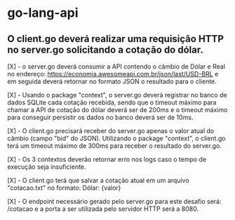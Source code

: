 # go-lang-api

## O client.go deverá realizar uma requisição HTTP no server.go solicitando a cotação do dólar.

[X] - o server.go deverá consumir a API contendo o câmbio de Dólar e Real no endereço: https://economia.awesomeapi.com.br/json/last/USD-BRL e em seguida deverá retornar no formato JSON o resultado para o cliente.

[X] - Usando o package "context", o server.go deverá registrar no banco de dados SQLite cada cotação recebida, sendo que o timeout máximo para chamar a API de cotação do dólar deverá ser de 200ms e o timeout máximo para conseguir persistir os dados no banco deverá ser de 10ms.

[X] - O client.go precisará receber do server.go apenas o valor atual do câmbio (campo "bid" do JSON). Utilizando o package "context", o client.go terá um timeout máximo de 300ms para receber o resultado do server.go.
 
[X] - Os 3 contextos deverão retornar erro nos logs caso o tempo de execução seja insuficiente.
 
[X] - O client.go terá que salvar a cotação atual em um arquivo "cotacao.txt" no formato: Dólar: {valor}
 
[X] - O endpoint necessário gerado pelo server.go para este desafio será: /cotacao e a porta a ser utilizada pelo servidor HTTP será a 8080.